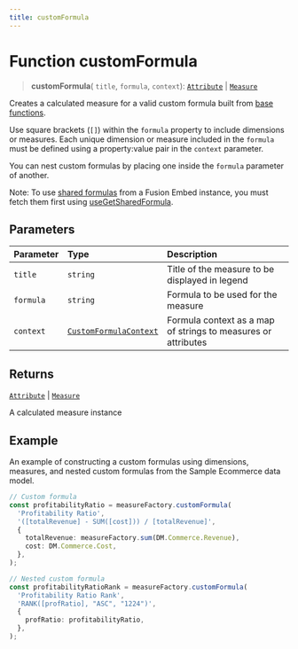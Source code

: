 ```yaml
---
title: customFormula
---
```


# Function customFormula

> **customFormula**(
  `title`,
  `formula`,
  `context`): [`Attribute`](../../../interfaces/interface.Attribute.md) \| [`Measure`](../../../interfaces/interface.Measure.md)

Creates a calculated measure for a valid custom formula built from [base functions](/guides/sdk/reference/functions.html#measured-value-functions).

Use square brackets (`[]`) within the `formula` property to include dimensions or measures.
Each unique dimension or measure included in the `formula` must be defined using a property:value pair in the `context` parameter.

You can nest custom formulas by placing one inside the `formula` parameter of another.

Note: To use [shared formulas](https://docs.sisense.com/main/SisenseLinux/shared-formulas.htm)
from a Fusion Embed instance, you must fetch them first using [useGetSharedFormula](../../../../sdk-ui/fusion-embed/function.useGetSharedFormula.md).

## Parameters

| Parameter | Type | Description |
| :------ | :------ | :------ |
| `title` | `string` | Title of the measure to be displayed in legend |
| `formula` | `string` | Formula to be used for the measure |
| `context` | [`CustomFormulaContext`](../../../interfaces/interface.CustomFormulaContext.md) | Formula context as a map of strings to measures or attributes |

## Returns

[`Attribute`](../../../interfaces/interface.Attribute.md) \| [`Measure`](../../../interfaces/interface.Measure.md)

A calculated measure instance

## Example

An example of constructing a custom formulas using dimensions, measures, and nested custom formulas
from the Sample Ecommerce data model.
```ts
// Custom formula
const profitabilityRatio = measureFactory.customFormula(
  'Profitability Ratio',
  '([totalRevenue] - SUM([cost])) / [totalRevenue]',
  {
    totalRevenue: measureFactory.sum(DM.Commerce.Revenue),
    cost: DM.Commerce.Cost,
  },
);

// Nested custom formula
const profitabilityRatioRank = measureFactory.customFormula(
  'Profitability Ratio Rank',
  'RANK([profRatio], "ASC", "1224")',
  {
    profRatio: profitabilityRatio,
  },
);
```
